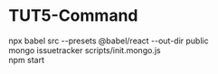 # TUT5-Command
npx babel src --presets @babel/react --out-dir public  
mongo issuetracker scripts/init.mongo.js  
npm start  
